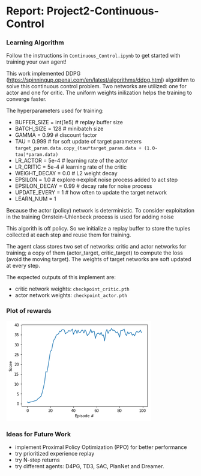 # Report: Project2-Continuous-Control

### Learning Algorithm

Follow the instructions in `Continuous_Control.ipynb` to get started with training your own agent! 

This work implemented DDPG (https://spinningup.openai.com/en/latest/algorithms/ddpg.html) algotithm to solve this continuous control problem. Two networks are utilized: one for actor and one for critic. The uniform weights inilization helps the training to converge faster.

The hyperparameters used for training:
- BUFFER_SIZE = int(1e5)  # replay buffer size
- BATCH_SIZE = 128        # minibatch size
- GAMMA = 0.99            # discount factor
- TAU = 0.999             # for soft update of target parameters
`target_param.data.copy_(tau*target_param.data + (1.0-tau)*param.data)`
- LR_ACTOR = 5e-4         # learning rate of the actor
- LR_CRITIC = 5e-4        # learning rate of the critic
- WEIGHT_DECAY = 0.0      # L2 weight decay
- EPSILON = 1.0           # explore->exploit noise process added to act step
- EPSILON_DECAY = 0.99    # decay rate for noise process
- UPDATE_EVERY = 1        # how often to update the target network
- LEARN_NUM = 1

Because the actor (policy) network is deterministic. To consider exploitation in the training Ornstein-Uhlenbeck process is used for adding noise

This algorith is off policy. So we initialize a replay buffer to store the tuples collected at each step and reuse them for training.

The agent class stores two set of networks: critic and actor networks for training; a copy of them (actor_target, critic_target) to compute the loss (avoid the moving target). The weights of target networks are soft updated at every step.

The expected outputs of this implement are:
- critic network weights: `checkpoint_critic.pth`
- actor network weights: `checkpoint_actor.pth`

### Plot of rewards
![Image description](download.png)

### Ideas for Future Work
- implement Proximal Policy Optimization (PPO) for better performance
- try prioritized experience replay
- try N-step returns
- try different agents: D4PG, TD3, SAC, PlanNet and Dreamer.


